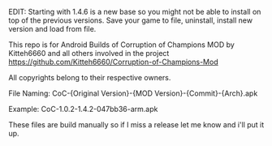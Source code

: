 EDIT: Starting with 1.4.6 is a new base so you might not be able to install on top of the previous versions. Save your game to file, uninstall, install new version and load from file.

This repo is for Android Builds of Corruption of Champions MOD by Kitteh6660 and all others involved in the project https://github.com/Kitteh6660/Corruption-of-Champions-Mod

All copyrights belong to their respective owners.

File Naming: CoC-{Original Version}-{MOD Version}-{Commit}-{Arch}.apk

Example: CoC-1.0.2-1.4.2-047bb36-arm.apk

These files are build manually so if I miss a release let me know and i'll put it up.
